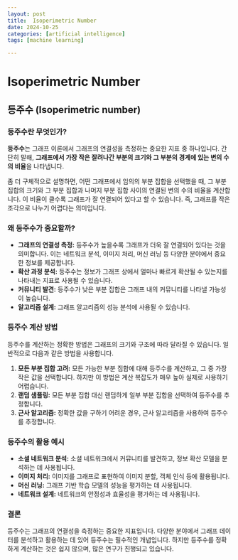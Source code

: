 ```yaml
---
layout: post
title:  Isoperimetric Number
date: 2024-10-25
categories: [artificial intelligence]
tags: [machine learning]

---
```



# Isoperimetric Number

## 등주수 (Isoperimetric number) 

### 등주수란 무엇인가?

**등주수**는 그래프 이론에서 그래프의 연결성을 측정하는 중요한 지표 중 하나입니다. 간단히 말해, **그래프에서 가장 작은 잘려나간 부분의 크기와 그 부분의 경계에 있는 변의 수의 비율**을 나타냅니다. 

좀 더 구체적으로 설명하면, 어떤 그래프에서 임의의 부분 집합을 선택했을 때, 그 부분 집합의 크기와 그 부분 집합과 나머지 부분 집합 사이의 연결된 변의 수의 비율을 계산합니다. 이 비율이 클수록 그래프가 잘 연결되어 있다고 할 수 있습니다. 즉, 그래프를 작은 조각으로 나누기 어렵다는 의미입니다.

### 왜 등주수가 중요할까?

* **그래프의 연결성 측정:** 등주수가 높을수록 그래프가 더욱 잘 연결되어 있다는 것을 의미합니다. 이는 네트워크 분석, 이미지 처리, 머신 러닝 등 다양한 분야에서 중요한 정보를 제공합니다.
* **확산 과정 분석:** 등주수는 정보가 그래프 상에서 얼마나 빠르게 확산될 수 있는지를 나타내는 지표로 사용될 수 있습니다.
* **커뮤니티 발견:** 등주수가 낮은 부분 집합은 그래프 내의 커뮤니티를 나타낼 가능성이 높습니다.
* **알고리즘 설계:** 그래프 알고리즘의 성능 분석에 사용될 수 있습니다.

### 등주수 계산 방법

등주수를 계산하는 정확한 방법은 그래프의 크기와 구조에 따라 달라질 수 있습니다. 일반적으로 다음과 같은 방법을 사용합니다.

1. **모든 부분 집합 고려:** 모든 가능한 부분 집합에 대해 등주수를 계산하고, 그 중 가장 작은 값을 선택합니다. 하지만 이 방법은 계산 복잡도가 매우 높아 실제로 사용하기 어렵습니다.
2. **랜덤 샘플링:** 모든 부분 집합 대신 랜덤하게 일부 부분 집합을 선택하여 등주수를 추정합니다.
3. **근사 알고리즘:** 정확한 값을 구하기 어려운 경우, 근사 알고리즘을 사용하여 등주수를 추정합니다.

### 등주수의 활용 예시

* **소셜 네트워크 분석:** 소셜 네트워크에서 커뮤니티를 발견하고, 정보 확산 모델을 분석하는 데 사용됩니다.
* **이미지 처리:** 이미지를 그래프로 표현하여 이미지 분할, 객체 인식 등에 활용됩니다.
* **머신 러닝:** 그래프 기반 학습 모델의 성능을 평가하는 데 사용됩니다.
* **네트워크 설계:** 네트워크의 안정성과 효율성을 평가하는 데 사용됩니다.

### 결론

등주수는 그래프의 연결성을 측정하는 중요한 지표입니다. 다양한 분야에서 그래프 데이터를 분석하고 활용하는 데 있어 등주수는 필수적인 개념입니다. 하지만 등주수를 정확하게 계산하는 것은 쉽지 않으며, 많은 연구가 진행되고 있습니다.

